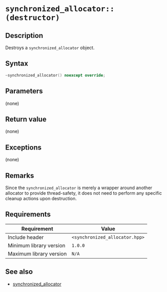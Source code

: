 # `synchronized_allocator::(destructor)`

## Description

Destroys a `synchronized_allocator` object.

## Syntax

```cpp
~synchronized_allocator() noexcept override;
```

## Parameters

(none)

## Return value

(none)

## Exceptions

(none)

## Remarks

Since the `synchronized_allocator` is merely a wrapper around another allocator to provide thread-safety, it does not need to perform 
any specific cleanup actions upon destruction.

## Requirements

| Requirement             | Value                          |
|-------------------------|--------------------------------|
| Include header          | `<synchronized_allocator.hpp>` |
| Minimum library version | `1.0.0`                        |
| Maximum library version | `N/A`                          |

## See also

- [synchronized_allocator](synchronized_allocator.md)